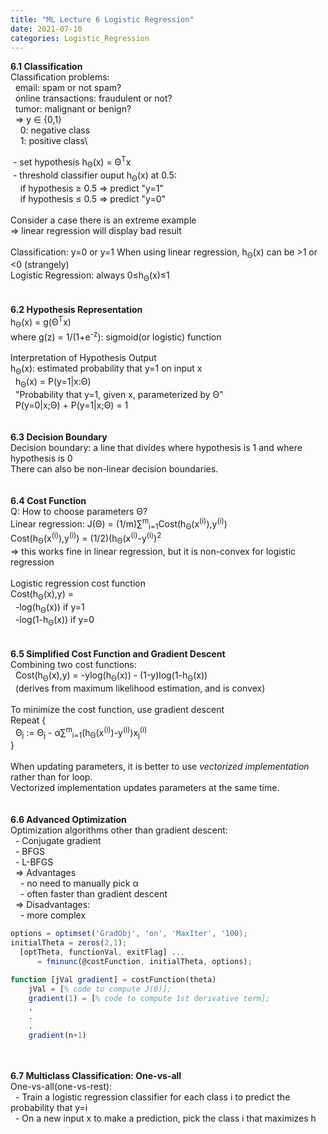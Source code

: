 ```yaml
---
title: "ML Lecture 6 Logistic Regression"
date: 2021-07-10
categories: Logistic_Regression
---
```

**6.1 Classification**\
Classification problems:\
&nbsp; email: spam or not spam?\
&nbsp; online transactions: fraudulent or not?\
&nbsp; tumor: malignant or benign?\
&nbsp; => y ∈ {0,1}\
&nbsp; &nbsp; 0: negative class\
&nbsp; &nbsp; 1: positive class\

&nbsp;- set hypothesis h<sub>Θ</sub>(x) = Θ<sup>T</sup>x\
&nbsp;- threshold classifier ouput h<sub>Θ</sub>(x) at 0.5:\
&nbsp; &nbsp; if hypothesis ≥ 0.5 => predict "y=1"\
&nbsp; &nbsp; if hypothesis ≤ 0.5 => predict "y=0"\
\
Consider a case there is an extreme example\
=> linear regression will display bad result\
\
Classification: y=0 or y=1
When using linear regression, h<sub>Θ</sub>(x) can be >1 or <0 (strangely)\
Logistic Regression: always 0≤h<sub>Θ</sub>(x)≤1\
\
\
**6.2 Hypothesis Representation**\
h<sub>Θ</sub>(x) = g(Θ<sup>T</sup>x)\
where g(z) = 1/(1+e<sup>-z</sup>): sigmoid(or logistic) function\
\
Interpretation of Hypothesis Output\
h<sub>Θ</sub>(x): estimated probability that y=1 on input x\
&nbsp; h<sub>Θ</sub>(x) = P(y=1|x:Θ)\
&nbsp; "Probability that y=1, given x, parameterized by Θ"\
&nbsp; P(y=0|x;Θ) + P(y=1|x;Θ) = 1\
\
\
**6.3 Decision Boundary**\
Decision boundary: a line that divides where hypothesis is 1 and where hypothesis is 0\
There can also be non-linear decision boundaries.\
\
\
**6.4 Cost Function**\
Q: How to choose parameters Θ?\
Linear regression: J(Θ) = (1/m)∑<sup>m</sup><sub>i=1</sub>Cost(h<sub>Θ</sub>(x<sup>(i)</sup>),y<sup>(i)</sup>)\
Cost(h<sub>Θ</sub>(x<sup>(i)</sup>),y<sup>(i)</sup>) = (1/2)(h<sub>Θ</sub>(x<sup>(i)</sup>-y<sup>(i)</sup>)<sup>2</sup>\
=> this works fine in linear regression, but it is non-convex for logistic regression\
\
Logistic regression cost function\
Cost(h<sub>Θ</sub>(x),y) =\
&nbsp; -log(h<sub>Θ</sub>(x))   if y=1\
&nbsp; -log(1-h<sub>Θ</sub>(x)) if y=0\
\
\
**6.5 Simplified Cost Function and Gradient Descent**\
Combining two cost functions:\
&nbsp; Cost(h<sub>Θ</sub>(x),y) = -ylog(h<sub>Θ</sub>(x)) - (1-y)log(1-h<sub>Θ</sub>(x))\
&nbsp; (derives from maximum likelihood estimation, and is convex)\
\
To minimize the cost function, use gradient descent\
Repeat {\
&nbsp; Θ<sub>j</sub> := Θ<sub>j</sub> - α∑<sup>m</sup><sub>i=1</sub>(h<sub>Θ</sub>(x<sup>(i)</sup>)-y<sup>(i)</sup>)x<sub>j</sub><sup>(i)</sup>\
}\
\
When updating parameters, it is better to use *vectorized implementation* rather than for loop.\
Vectorized implementation updates parameters at the same time.\
\
\
**6.6 Advanced Optimization**\
Optimization algorithms other than gradient descent:\
&nbsp; - Conjugate gradient\
&nbsp; - BFGS\
&nbsp; - L-BFGS\
&nbsp; => Advantages\
&nbsp; &nbsp; - no need to manually pick α\
&nbsp; &nbsp; - often faster than gradient descent\
&nbsp; => Disadvantages:\
&nbsp; &nbsp; - more complex
```Octave
options = optimset('GradObj', 'on', 'MaxIter', '100);
initialTheta = zeros(2,1);
  [optTheta, functionVal, exitFlag] ...
      = fminunc(@costFunction, initialTheta, options);

function [jVal gradient] = costFunction(theta)
    jVal = [% code to compute J(Θ)];
    gradient(1) = [% code to compute 1st derivative term];
    .
    .
    .
    gradient(n+1)
```
\
\
**6.7 Multiclass Classification: One-vs-all**\
One-vs-all(one-vs-rest):\
&nbsp; - Train a logistic regression classifier for each class i to predict the probability that y=i\
&nbsp; - On a new input x to make a prediction, pick the class i that maximizes h


